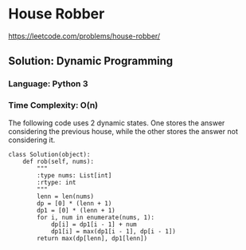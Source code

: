 # House Robber
https://leetcode.com/problems/house-robber/

## Solution: Dynamic Programming
### Language: Python 3
### Time Complexity: O(n)

The following code uses 2 dynamic states. One stores the answer considering the previous house, while the other stores the answer not considering it.

```python3
class Solution(object):
    def rob(self, nums):
        """
        :type nums: List[int]
        :rtype: int
        """
        lenn = len(nums)
        dp = [0] * (lenn + 1)
        dp1 = [0] * (lenn + 1)
        for i, num in enumerate(nums, 1):
            dp[i] = dp1[i - 1] + num
            dp1[i] = max(dp1[i - 1], dp[i - 1])
        return max(dp[lenn], dp1[lenn])
```

